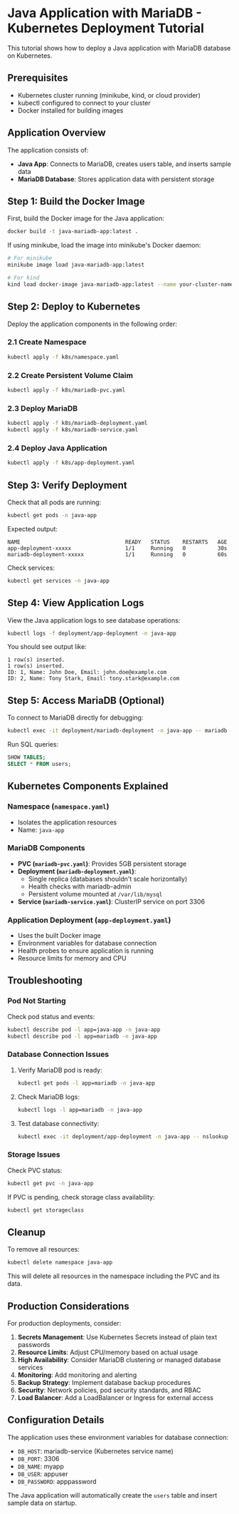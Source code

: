 # Java Application with MariaDB - Kubernetes Deployment Tutorial

This tutorial shows how to deploy a Java application with MariaDB database on Kubernetes.

## Prerequisites

- Kubernetes cluster running (minikube, kind, or cloud provider)
- kubectl configured to connect to your cluster
- Docker installed for building images

## Application Overview

The application consists of:
- **Java App**: Connects to MariaDB, creates users table, and inserts sample data
- **MariaDB Database**: Stores application data with persistent storage

## Step 1: Build the Docker Image

First, build the Docker image for the Java application:

```bash
docker build -t java-mariadb-app:latest .
```

If using minikube, load the image into minikube's Docker daemon:

```bash
# For minikube
minikube image load java-mariadb-app:latest

# For kind
kind load docker-image java-mariadb-app:latest --name your-cluster-name
```

## Step 2: Deploy to Kubernetes

Deploy the application components in the following order:

### 2.1 Create Namespace
```bash
kubectl apply -f k8s/namespace.yaml
```

### 2.2 Create Persistent Volume Claim
```bash
kubectl apply -f k8s/mariadb-pvc.yaml
```

### 2.3 Deploy MariaDB
```bash
kubectl apply -f k8s/mariadb-deployment.yaml
kubectl apply -f k8s/mariadb-service.yaml
```

### 2.4 Deploy Java Application
```bash
kubectl apply -f k8s/app-deployment.yaml
```

## Step 3: Verify Deployment

Check that all pods are running:

```bash
kubectl get pods -n java-app
```

Expected output:
```
NAME                                 READY   STATUS    RESTARTS   AGE
app-deployment-xxxxx                 1/1     Running   0          30s
mariadb-deployment-xxxxx             1/1     Running   0          60s
```

Check services:
```bash
kubectl get services -n java-app
```

## Step 4: View Application Logs

View the Java application logs to see database operations:

```bash
kubectl logs -f deployment/app-deployment -n java-app
```

You should see output like:
```
1 row(s) inserted.
1 row(s) inserted.
ID: 1, Name: John Doe, Email: john.doe@example.com
ID: 2, Name: Tony Stark, Email: tony.stark@example.com
```

## Step 5: Access MariaDB (Optional)

To connect to MariaDB directly for debugging:

```bash
kubectl exec -it deployment/mariadb-deployment -n java-app -- mariadb -u appuser -papppassword myapp
```

Run SQL queries:
```sql
SHOW TABLES;
SELECT * FROM users;
```

## Kubernetes Components Explained

### Namespace (`namespace.yaml`)
- Isolates the application resources
- Name: `java-app`

### MariaDB Components
- **PVC (`mariadb-pvc.yaml`)**: Provides 5GB persistent storage
- **Deployment (`mariadb-deployment.yaml`)**: 
  - Single replica (databases shouldn't scale horizontally)
  - Health checks with mariadb-admin
  - Persistent volume mounted at `/var/lib/mysql`
- **Service (`mariadb-service.yaml`)**: ClusterIP service on port 3306

### Application Deployment (`app-deployment.yaml`)
- Uses the built Docker image
- Environment variables for database connection
- Health probes to ensure application is running
- Resource limits for memory and CPU

## Troubleshooting

### Pod Not Starting
Check pod status and events:
```bash
kubectl describe pod -l app=java-app -n java-app
kubectl describe pod -l app=mariadb -n java-app
```

### Database Connection Issues
1. Verify MariaDB pod is ready:
   ```bash
   kubectl get pods -l app=mariadb -n java-app
   ```

2. Check MariaDB logs:
   ```bash
   kubectl logs -l app=mariadb -n java-app
   ```

3. Test database connectivity:
   ```bash
   kubectl exec -it deployment/app-deployment -n java-app -- nslookup mariadb-service
   ```

### Storage Issues
Check PVC status:
```bash
kubectl get pvc -n java-app
```

If PVC is pending, check storage class availability:
```bash
kubectl get storageclass
```

## Cleanup

To remove all resources:

```bash
kubectl delete namespace java-app
```

This will delete all resources in the namespace including the PVC and its data.

## Production Considerations

For production deployments, consider:

1. **Secrets Management**: Use Kubernetes Secrets instead of plain text passwords
2. **Resource Limits**: Adjust CPU/memory based on actual usage
3. **High Availability**: Consider MariaDB clustering or managed database services  
4. **Monitoring**: Add monitoring and alerting
5. **Backup Strategy**: Implement database backup procedures
6. **Security**: Network policies, pod security standards, and RBAC
7. **Load Balancer**: Add a LoadBalancer or Ingress for external access

## Configuration Details

The application uses these environment variables for database connection:
- `DB_HOST`: mariadb-service (Kubernetes service name)
- `DB_PORT`: 3306
- `DB_NAME`: myapp
- `DB_USER`: appuser  
- `DB_PASSWORD`: apppassword

The Java application will automatically create the `users` table and insert sample data on startup.